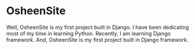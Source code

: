 # OsheenSite
Well, OsheenSite is my first project built in Django. I have been dedicating most of my time in learning Python. Recently, I am learning Django framework. And, OsheenSite is my first project built in Django framework. 
